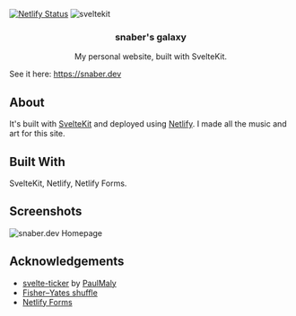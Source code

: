 [![Netlify Status](https://api.netlify.com/api/v1/badges/ee3d2749-d654-4452-854e-17fff2977220/deploy-status)](https://app.netlify.com/sites/snaber/deploys) ![sveltekit](https://badgen.net/badge/Built%20With/SvelteKit/blue)

<div align="center">
    <h3 align="center">snaber's galaxy</h3>
    <p align="center">My personal website, built with SvelteKit.</p>
</div>

See it here: https://snaber.dev

## About

It's built with [SvelteKit](https://kit.svelte.dev/) and deployed using [Netlify](https://www.netlify.com/). I made all the music and art for this site.

## Built With

SvelteKit, Netlify, Netlify Forms.

## Screenshots

![snaber.dev Homepage](https://i.postimg.cc/5yf5gnSM/Capture.png)

## Acknowledgements

- [svelte-ticker](https://github.com/PaulMaly/svelte-ticker) by [PaulMaly](https://github.com/PaulMaly)
- [Fisher–Yates shuffle](https://en.wikipedia.org/wiki/Fisher%E2%80%93Yates_shuffle)
- [Netlify Forms](https://www.netlify.com/products/forms/)
